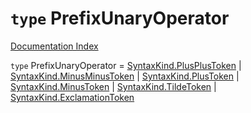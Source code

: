 # `type` PrefixUnaryOperator

[Documentation Index](../README.md)

`type` PrefixUnaryOperator = [SyntaxKind.PlusPlusToken](../private.enum.SyntaxKind/README.md#plusplustoken--46) | [SyntaxKind.MinusMinusToken](../private.enum.SyntaxKind/README.md#minusminustoken--47) | [SyntaxKind.PlusToken](../private.enum.SyntaxKind/README.md#plustoken--40) | [SyntaxKind.MinusToken](../private.enum.SyntaxKind/README.md#minustoken--41) | [SyntaxKind.TildeToken](../private.enum.SyntaxKind/README.md#tildetoken--55) | [SyntaxKind.ExclamationToken](../private.enum.SyntaxKind/README.md#exclamationtoken--54)